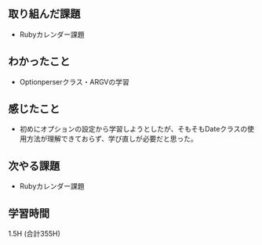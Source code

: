 ## 取り組んだ課題
- Rubyカレンダー課題
  
## わかったこと  
- Optionperserクラス・ARGVの学習
  
## 感じたこと
- 初めにオプションの設定から学習しようとしたが、そもそもDateクラスの使用方法が理解できておらず、学び直しが必要だと思った。
  
## 次やる課題  
- Rubyカレンダー課題
  
## 学習時間  
  1.5H (合計355H)
